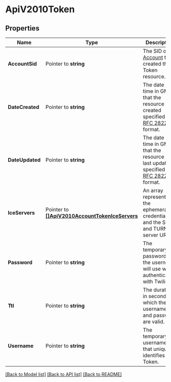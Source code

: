 # ApiV2010Token

## Properties

Name | Type | Description | Notes
------------ | ------------- | ------------- | -------------
**AccountSid** | Pointer to **string** | The SID of the [Account](https://www.twilio.com/docs/iam/api/account) that created the Token resource. |
**DateCreated** | Pointer to **string** | The date and time in GMT that the resource was created specified in [RFC 2822](https://www.ietf.org/rfc/rfc2822.txt) format. |
**DateUpdated** | Pointer to **string** | The date and time in GMT that the resource was last updated specified in [RFC 2822](https://www.ietf.org/rfc/rfc2822.txt) format. |
**IceServers** | Pointer to [**[]ApiV2010AccountTokenIceServers**](ApiV2010AccountTokenIceServers.md) | An array representing the ephemeral credentials and the STUN and TURN server URIs. |
**Password** | Pointer to **string** | The temporary password that the username will use when authenticating with Twilio. |
**Ttl** | Pointer to **string** | The duration in seconds for which the username and password are valid. |
**Username** | Pointer to **string** | The temporary username that uniquely identifies a Token. |

[[Back to Model list]](../README.md#documentation-for-models) [[Back to API list]](../README.md#documentation-for-api-endpoints) [[Back to README]](../README.md)


